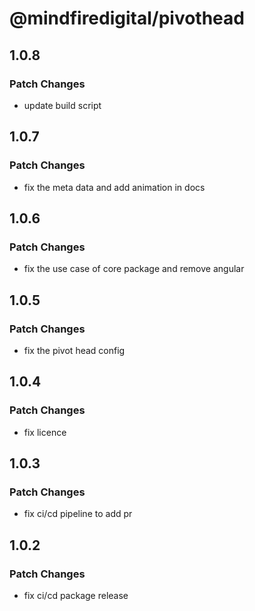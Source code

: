 # @mindfiredigital/pivothead

## 1.0.8

### Patch Changes

- update build script

## 1.0.7

### Patch Changes

- fix the meta data and add animation in docs

## 1.0.6

### Patch Changes

- fix the use case of core package and remove angular

## 1.0.5

### Patch Changes

- fix the pivot head config

## 1.0.4

### Patch Changes

- fix licence

## 1.0.3

### Patch Changes

- fix ci/cd pipeline to add pr

## 1.0.2

### Patch Changes

- fix ci/cd package release
